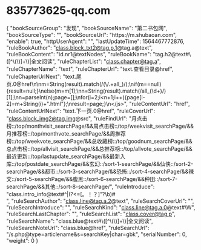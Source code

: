 # 835773625-qq.com

{
    "bookSourceGroup": "发现",
    "bookSourceName": "第二书包网",
    "bookSourceType": "",
    "bookSourceUrl": "https:\/\/m.shubaoan.com",
    "enable": true,
    "httpUserAgent": "",
    "lastUpdateTime": 1564467772876,
    "ruleBookAuthor": "class.block_txt2@tag.p.1@tag.a@text",
    "ruleBookContent": "id.nr1@textNodes",
    "ruleBookName": "tag.h2@text#\\([^\\(\\)]+\\)|全文阅读",
    "ruleChapterList": "class.chapter@tag.a",
    "ruleChapterName": "text",
    "ruleChapterUrl": "text.查看目录@href",
    "ruleChapterUrlNext": "text.尾页.0@href\n<js>\nm=String(result).match(\/(\\\/.+all_)\/);\nif(m==null){result=null;}\nelse{m=m[1];\nn=String(result).match(\/all_(\\d+)\/)[1];\nn=parseInt(n);page=[];\nfor(i=2;i<n+1;i++){page[i-2]=m+String(i)+\".html\"};\nresult=page;}\n<\/js>",
    "ruleContentUrl": "href",
    "ruleContentUrlNext": "text.下一页.0@href",
    "ruleCoverUrl": "class.block_img2@tag.img@src",
    "ruleFindUrl": "月点击榜::\/top\/monthvisit_searchPage\/&&周点击榜::\/top\/weekvisit_searchPage\/&&月推荐榜::\/top\/monthvote_searchPage\/&&周推荐榜::\/top\/weekvote_searchPage\/&&总收藏榜::\/top\/goodnum_searchPage\/&&总点击榜::\/top\/allvisit_searchPage\/&&总推荐榜::\/top\/allvote_searchPage\/&&最近更新::\/top\/lastupdate_searchPage\/&&最新入库::\/top\/postdate_searchPage\/&&玄幻::\/sort-1-searchPage\/&&仙侠::\/sort-2-searchPage\/&&都市::\/sort-3-searchPage\/&&恐怖::\/sort-4-searchPage\/&&辣文::\/sort-5-searchPage\/&&腹黑::\/sort-6-searchPage\/&&种田::\/sort-7-searchPage\/&&其他::\/sort-8-searchPage\/",
    "ruleIntroduce": "class.intro_info@text#^|(?<=[。！？]”?\\b)#<br>",
    "ruleSearchAuthor": "class.line@tag.a.2@text",
    "ruleSearchCoverUrl": "",
    "ruleSearchIntroduce": "",
    "ruleSearchKind": "class.line@tag.a.0@text#\\W",
    "ruleSearchLastChapter": "",
    "ruleSearchList": "class.cover@tag.p",
    "ruleSearchName": "class.blue@text#\\([^\\(\\)]+\\)|全文阅读",
    "ruleSearchNoteUrl": "class.blue@href",
    "ruleSearchUrl": "\/s.php@type=articlename&s=searchKey|char=gbk",
    "serialNumber": 0,
    "weight": 0
}
